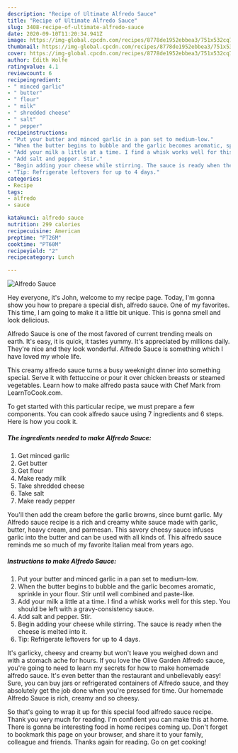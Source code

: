 ```yaml
---
description: "Recipe of Ultimate Alfredo Sauce"
title: "Recipe of Ultimate Alfredo Sauce"
slug: 3408-recipe-of-ultimate-alfredo-sauce
date: 2020-09-10T11:20:34.941Z
image: https://img-global.cpcdn.com/recipes/8778de1952ebbea3/751x532cq70/alfredo-sauce-recipe-main-photo.jpg
thumbnail: https://img-global.cpcdn.com/recipes/8778de1952ebbea3/751x532cq70/alfredo-sauce-recipe-main-photo.jpg
cover: https://img-global.cpcdn.com/recipes/8778de1952ebbea3/751x532cq70/alfredo-sauce-recipe-main-photo.jpg
author: Edith Wolfe
ratingvalue: 4.1
reviewcount: 6
recipeingredient:
- " minced garlic"
- " butter"
- " flour"
- " milk"
- " shredded cheese"
- " salt"
- " pepper"
recipeinstructions:
- "Put your butter and minced garlic in a pan set to medium-low."
- "When the butter begins to bubble and the garlic becomes aromatic, sprinkle in your flour. Stir until well combined and paste-like."
- "Add your milk a little at a time. I find a whisk works well for this step. You should be left with a gravy-consistency sauce."
- "Add salt and pepper. Stir."
- "Begin adding your cheese while stirring. The sauce is ready when the cheese is melted into it."
- "Tip: Refrigerate leftovers for up to 4 days."
categories:
- Recipe
tags:
- alfredo
- sauce

katakunci: alfredo sauce 
nutrition: 299 calories
recipecuisine: American
preptime: "PT26M"
cooktime: "PT60M"
recipeyield: "2"
recipecategory: Lunch

---
```



![Alfredo Sauce](https://img-global.cpcdn.com/recipes/8778de1952ebbea3/751x532cq70/alfredo-sauce-recipe-main-photo.jpg)

Hey everyone, it's John, welcome to my recipe page. Today, I'm gonna show you how to prepare a special dish, alfredo sauce. One of my favorites. This time, I am going to make it a little bit unique. This is gonna smell and look delicious.

Alfredo Sauce is one of the most favored of current trending meals on earth. It's easy, it is quick, it tastes yummy. It's appreciated by millions daily. They're nice and they look wonderful. Alfredo Sauce is something which I have loved my whole life.

This creamy alfredo sauce turns a busy weeknight dinner into something special. Serve it with fettuccine or pour it over chicken breasts or steamed vegetables. Learn how to make alfredo pasta sauce with Chef Mark from LearnToCook.com.


To get started with this particular recipe, we must prepare a few components. You can cook alfredo sauce using 7 ingredients and 6 steps. Here is how you cook it.

<!--inarticleads1-->

##### The ingredients needed to make Alfredo Sauce:

1. Get  minced garlic
1. Get  butter
1. Get  flour
1. Make ready  milk
1. Take  shredded cheese
1. Take  salt
1. Make ready  pepper


You&#39;ll then add the cream before the garlic browns, since burnt garlic. My Alfredo sauce recipe is a rich and creamy white sauce made with garlic, butter, heavy cream, and parmesan. This savory cheesy sauce infuses garlic into the butter and can be used with all kinds of. This alfredo sauce reminds me so much of my favorite Italian meal from years ago. 

<!--inarticleads2-->

##### Instructions to make Alfredo Sauce:

1. Put your butter and minced garlic in a pan set to medium-low.
1. When the butter begins to bubble and the garlic becomes aromatic, sprinkle in your flour. Stir until well combined and paste-like.
1. Add your milk a little at a time. I find a whisk works well for this step. You should be left with a gravy-consistency sauce.
1. Add salt and pepper. Stir.
1. Begin adding your cheese while stirring. The sauce is ready when the cheese is melted into it.
1. Tip: Refrigerate leftovers for up to 4 days.


It&#39;s garlicky, cheesy and creamy but won&#39;t leave you weighed down and with a stomach ache for hours. If you love the Olive Garden Alfredo sauce, you&#39;re going to need to learn my secrets for how to make homemade alfredo sauce. It&#39;s even better than the restaurant and unbelievably easy! Sure, you can buy jars or refrigerated containers of Alfredo sauce, and they absolutely get the job done when you&#39;re pressed for time. Our homemade Alfredo Sauce is rich, creamy and so cheesy. 

So that's going to wrap it up for this special food alfredo sauce recipe. Thank you very much for reading. I'm confident you can make this at home. There is gonna be interesting food in home recipes coming up. Don't forget to bookmark this page on your browser, and share it to your family, colleague and friends. Thanks again for reading. Go on get cooking!
